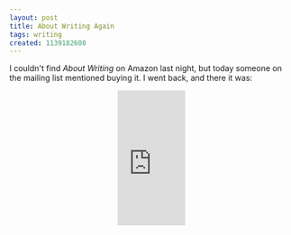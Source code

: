 ```yaml
---
layout: post
title: About Writing Again
tags: writing
created: 1139182608
---
```

<p>I couldn't find <em>About Writing</em> on Amazon last night, but today someone on the mailing list mentioned buying it.  I went back, and there it was:</p>

<!--break-->

<div style="text-align: center;">
<iframe src="http://rcm.amazon.com/e/cm?t=mcdema-20&o=1&p=8&l=as1&asins=0819567167&fc1=000000&IS2=1&lt1=_top&lc1=004477&bc1=ffffff&bg1=ffffff&f=ifr" style="width:120px;height:240px;" scrolling="no" marginwidth="0" marginheight="0" frameborder="0"></iframe>
</div>
